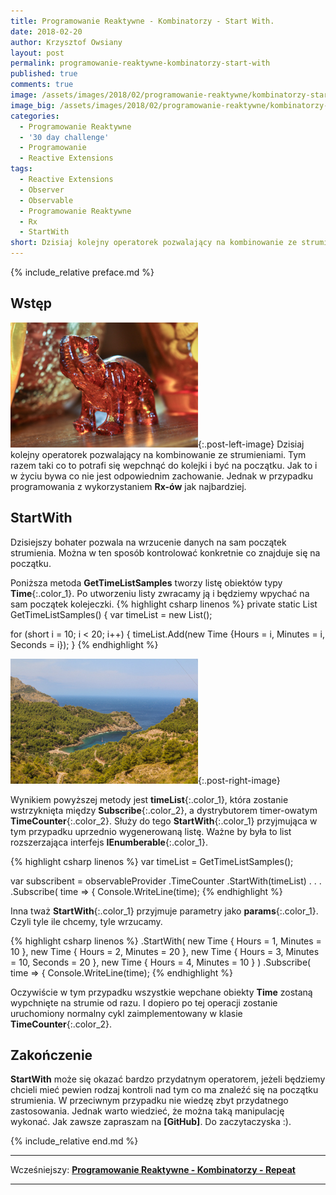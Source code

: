 ```yaml
---
title: Programowanie Reaktywne - Kombinatorzy - Start With.
date: 2018-02-20
author: Krzysztof Owsiany
layout: post
permalink: programowanie-reaktywne-kombinatorzy-start-with
published: true
comments: true        
image: /assets/images/2018/02/programowanie-reaktywne/kombinatorzy-start-with/post.jpg
image_big: /assets/images/2018/02/programowanie-reaktywne/kombinatorzy-start-with/post-big.jpg
categories:
  - Programowanie Reaktywne
  - '30 day challenge'
  - Programowanie
  - Reactive Extensions
tags:
  - Reactive Extensions
  - Observer
  - Observable
  - Programowanie Reaktywne
  - Rx
  - StartWith
short: Dzisiaj kolejny operatorek pozwalający na kombinowanie ze strumieniami. Tym razem taki co to potrafi się wepchnąć do kolejki i być na początku. Jak to i w życiu bywa co nie jest odpowiednim zachowanie. Jednak w przypadku programowania z wykorzystaniem Rx-ów jak najbardziej.
---
```

{% include_relative preface.md %}

## Wstęp
[![Reactive Extensions - Start With][image1]][image1-big]{:.post-left-image}
Dzisiaj kolejny operatorek pozwalający na kombinowanie ze strumieniami. Tym razem taki co to potrafi się wepchnąć do kolejki i być na początku. Jak to i w życiu bywa co nie jest odpowiednim zachowanie. Jednak w przypadku programowania z wykorzystaniem **Rx-ów** jak najbardziej.

## StartWith
Dzisiejszy bohater pozwala na wrzucenie danych na sam początek strumienia. Można w ten sposób kontrolować konkretnie co znajduje się na początku.

Poniższa metoda **GetTimeListSamples** tworzy listę obiektów typy **Time**{:.color_1}. Po utworzeniu listy zwracamy ją i będziemy wpychać na sam początek kolejeczki.
{% highlight csharp linenos %}
private static List<Time> GetTimeListSamples()
{
  var timeList = new List<Time>();

  for (short i = 10; i < 20; i++)
  {
    timeList.Add(new Time {Hours = i, Minutes = i, Seconds = i});
  }
{% endhighlight %}

[![Reactive Extensions - Start With][post]][post-big]{:.post-right-image}

Wynikiem powyższej metody jest **timeList**{:.color_1}, która zostanie wstrzyknięta między **Subscribe**{:.color_2}, a dystrybutorem timer-owatym **TimeCounter**{:.color_2}.
Służy do tego **StartWith**{:.color_1} przyjmująca w tym przypadku uprzednio wygenerowaną listę. Ważne by była to list rozszerzająca interfejs **IEnumberable**{:.color_1}.

{% highlight csharp linenos %}
var timeList = GetTimeListSamples();

  var subscribent = observableProvider
    .TimeCounter
    .StartWith(timeList)
    .
    .
    .
    .Subscribe(
    time =>
    {
      Console.WriteLine(time);
{% endhighlight %}

Inna tważ **StartWith**{:.color_1} przyjmuje parametry jako **params**{:.color_1}. Czyli tyle ile chcemy, tyle wrzucamy.

{% highlight csharp linenos %}
.StartWith(
    new Time { Hours = 1, Minutes = 10 },
    new Time { Hours = 2, Minutes = 20 },
    new Time { Hours = 3, Minutes = 10, Seconds = 20 },
    new Time { Hours = 4, Minutes = 10 }
  )
  .Subscribe(
    time =>
    {
      Console.WriteLine(time);
{% endhighlight %}

Oczywiście w tym przypadku wszystkie wepchane obiekty **Time** zostaną wypchnięte na strumie od razu. I dopiero po tej operacji zostanie uruchomiony normalny cykl zaimplementowany w klasie **TimeCounter**{:.color_2}.

## Zakończenie
**StartWith** może się okazać bardzo przydatnym operatorem, jeżeli będziemy chcieli mieć pewien rodzaj kontroli nad tym co ma znaleźć się na początku strumienia. W przeciwnym przypadku nie wiedzę zbyt przydatnego zastosowania. 
Jednak warto wiedzieć, że można taką manipulację wykonać. 
Jak zawsze zapraszam na **[GitHub]**.
Do zaczytaczyska :).


{% include_relative end.md %}

------
Wcześniejszy: **[Programowanie Reaktywne - Kombinatorzy - Repeat][previous]**

<!--Następny: **[Programowanie Reaktywne - Kombinatorzy - Start With][next]**-->

------
[previous]: {{site.url}}/programowanie-reaktywne-kombinatorzy-repeat
[next]: {{site.url}}/programowanie-reaktywne-kombinatorzy-concat

[post]: /assets/images/2018/02/programowanie-reaktywne/kombinatorzy-start-with/post.jpg
[post-big]: /assets/images/2018/02/programowanie-reaktywne/kombinatorzy-start-with/post-big.jpg

[image1]: /assets/images/2018/02/programowanie-reaktywne/kombinatorzy-start-with/image1.jpg
[image1-big]: /assets/images/2018/02/programowanie-reaktywne/kombinatorzy-start-with/image1-big.jpg